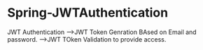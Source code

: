 # Spring-JWTAuthentication
 JWT Authentication  -->JWT Token Genration BAsed on Email and password. -->JWT TOken Validation to provide access.

